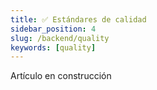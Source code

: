 ```yaml
---
title: ✅ Estándares de calidad
sidebar_position: 4
slug: /backend/quality
keywords: [quality]
---
```


Artículo en construcción
